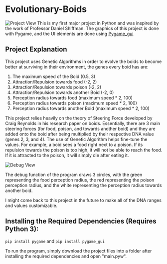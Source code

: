 # Evolutionary-Boids
![Project View](https://i.imgur.com/NT5HmgM.png)
This is my first major project in Python and was inspired by the work of Professor Daniel Shiffman.
The graphics of this project is done with Pygame, and the UI elements are done using [Pygame_gui](https://github.com/MyreMylar/pygame_gui)

## Project Explanation

This project uses Genetic Algorithms in order to evolve the boids to become better at surviving in their environment, the genes every boid has are:
1. The maximum speed of the Boid (0.5, 3)
2. Attraction/Repulsion towards food (-2, 2)
3. Attraction/Repulsion towards poison (-2, 2)
4. Attraction/Repulsion towards another Boid (-2, 0)
5. Perception radius towards food (maximum speed * 2, 100)
6. Perception radius towards poison (maximum speed * 2, 100)
7. Perception radius towards another Boid (maximum speed * 2, 100)

This project relies heavily on the theory of Steering Force developed by Craig Reynolds in his research paper on boids. Essentially, there are 3 main steering forces (for food, poison, and towards another boid) and they are added onto the boid after being multiplied by their respective DNA value (genes 2, 3, and 4). The use of Genetic Algorithm helps fine-tune the values. For example, a boid sees a food right next to a poison. If its repulsion towards the poison is too high, it will not be able to reach the food. If it is attracted to the poison, it will simply die after eating it.

![Debug View](https://i.imgur.com/BCLZJf2.png)

The debug function of the program draws 3 circles, with the green representing the food perception radius, the red representing the poison perception radius, and the white representing the perception radius towards another boid.

I might come back to this project in the future to make all of the DNA ranges and values customizable.

## Installing the Required Dependencies (Requires Python 3):
`pip install pygame` and
`pip install pygame_gui`


To run the program, simply download the project files into a folder after installing the required dependencies and open "main.pyw".
